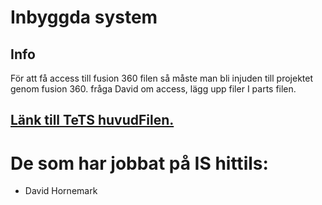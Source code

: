 # Inbyggda system

## Info

För att få access till fusion 360 filen så måste man bli injuden till projektet genom fusion 360.
fråga David om access, lägg upp filer I parts filen.

## [Länk till TeTS huvudFilen.](https://a360.co/3RmVcoG)

# De som har jobbat på IS hittils:
* David Hornemark
